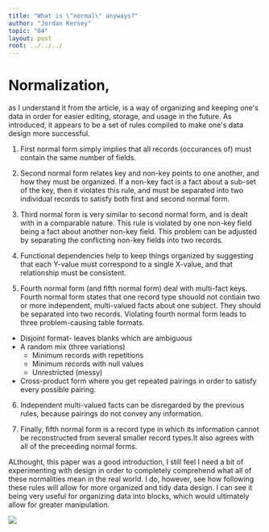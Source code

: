 ```yaml
---
title: "What is \"normal\" anyways?"
author: "Jordan Kersey"
topic: "04"
layout: post
root: ../../../
---
```



# Normalization, 
as I understand it from the article, is a way of organizing and keeping one's data in order for easier editing, storage, and usage in the future. As introduced, it appears to be a set of rules compiled to make one's data design more successful.

1. First normal form simply implies that all records (occurances of) must contain the same number of fields.

2. Second normal form relates key and non-key points to one another, and how they must be organized.  If a non-key fact is a fact about a sub-set of the key, then it violates this rule, and must be separated into two individual records to satisfy both first and second normal form.

3. Third normal form is very similar to second normal form, and is dealt with in a comparable nature.  This rule is violated by one non-key field being a fact about another non-key field.  This problem can be adjusted by separating the conflicting non-key fields into two records.

4. Functional dependencies help to keep things organized by suggesting that each Y-value must correspond to a single X-value, and that relationship must be consistent. 

5. Fourth normal form (and fifth normal form) deal with multi-fact keys. Fourth normal form states that one record type shouold not contiain two or more independent, multi-valued facts about one subject.  They should be separated into two records.
Violating fourth normal form leads to three problem-causing table formats.  
  * Disjoint format- leaves blanks which are ambiguous
  * A random mix (three variations)
    + Minimum records with repetitions
    + Minimum records with null values
    + Unrestricted (messy)
  * Cross-product form where you get repeated pairings in order to satisfy every possible pairing.

6. Independent multi-valued facts can be disregarded by the previous rules, because pairings do not convey any information.

7. Finally, fifth normal form is a record type in which its information cannot be reconstructed from several smaller record types.It also agrees with all of the preceeding normal forms.

ALthought, this paper was a good introduction, I still feel I need a bit of experimenting with design in order to completely comprehend what all of these normalities mean in the real world. I do, however, see how following these rules will allow for more organized and tidy data design.  I can see it being very useful for organizing data into blocks, which would ultimately allow for greater manipulation.

![](http://media.giphy.com/media/cLtvKDcQYkSRO/giphy.gif)


